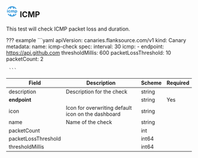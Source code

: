 ## <img src='https://raw.githubusercontent.com/flanksource/flanksource-ui/main/src/icons/icmp.svg' style='height: 32px'/> ICMP

This test will check ICMP packet loss and duration.

??? example
     ```yaml
     apiVersion: canaries.flanksource.com/v1
     kind: Canary
     metadata:
       name: icmp-check
     spec:
       interval: 30
       icmp:
         - endpoint: https://api.github.com
           thresholdMillis: 600
           packetLossThreshold: 10
           packetCount: 2
     
     ```

| Field | Description | Scheme | Required |
| ----- | ----------- | ------ | -------- |
| description | Description for the check | string |  |
| **endpoint** |  | string | Yes |
| icon | Icon for overwriting default icon on the dashboard | string |  |
| name | Name of the check | string |  |
| packetCount |  | int |  |
| packetLossThreshold |  | int64 |  |
| thresholdMillis |  | int64 |  |